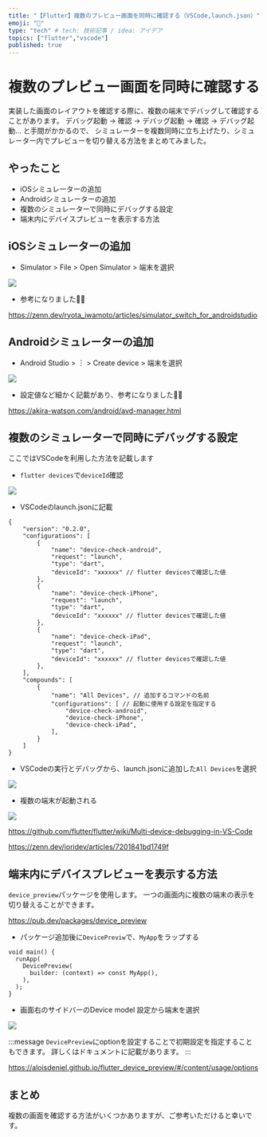 ```yaml
---
title: "【Flutter】複数のプレビュー画面を同時に確認する（VSCode,launch.json）"
emoji: "📲"
type: "tech" # tech: 技術記事 / idea: アイデア
topics: ["flutter","vscode"]
published: true
---
```


# 複数のプレビュー画面を同時に確認する

実装した画面のレイアウトを確認する際に、複数の端末でデバッグして確認することがあります。
デバッグ起動 → 確認 → デバッグ起動 → 確認 → デバッグ起動... と手間がかかるので、
シミュレーターを複数同時に立ち上げたり、シミュレーター内でプレビューを切り替える方法をまとめてみました。

## やったこと

- iOSシミュレーターの追加
- Androidシミュレーターの追加
- 複数のシミュレーターで同時にデバッグする設定
- 端末内にデバイスプレビューを表示する方法


## iOSシミュレーターの追加

- Simulator > File > Open Simulator > 端末を選択

![](/images/flutter-multi-device-check/add-ios-device-01.png)

- 参考になりました🙇‍♂️

https://zenn.dev/ryota_iwamoto/articles/simulator_switch_for_androidstudio


## Androidシミュレーターの追加

- Android Studio > ︙ > Create device > 端末を選択

![](/images/flutter-multi-device-check/add-android-device-01.png)

- 設定値など細かく記載があり、参考になりました🙇‍♂️

https://akira-watson.com/android/avd-manager.html

## 複数のシミュレーターで同時にデバッグする設定

ここではVSCodeを利用した方法を記載します

- `flutter devices`で`deviceId`確認

![](/images/flutter-multi-device-check/debug-multi-devices-01.png)

- VSCodeのlaunch.jsonに記載

```
{
    "version": "0.2.0",
    "configurations": [
        {
            "name": "device-check-android",
            "request": "launch",
            "type": "dart",
            "deviceId": "xxxxxx" // flutter devicesで確認した値
        },
        {
            "name": "device-check-iPhone",
            "request": "launch",
            "type": "dart",
            "deviceId": "xxxxxx" // flutter devicesで確認した値
        },
        {
            "name": "device-check-iPad",
            "request": "launch",
            "type": "dart",
            "deviceId": "xxxxxx" // flutter devicesで確認した値
        },
    ],
    "compounds": [
        {
            "name": "All Devices", // 追加するコマンドの名前
            "configurations": [ // 起動に使用する設定を指定する
                "device-check-android",
                "device-check-iPhone",
                "device-check-iPad",
            ],
        }
    ]
}
```

- VSCodeの実行とデバッグから、launch.jsonに追加した`All Devices`を選択

![](/images/flutter-multi-device-check/debug-multi-devices-02.png)

- 複数の端末が起動される

![](/images/flutter-multi-device-check/debug-multi-devices-03.png)


https://github.com/flutter/flutter/wiki/Multi-device-debugging-in-VS-Code

https://zenn.dev/ioridev/articles/7201841bd1749f
## 端末内にデバイスプレビューを表示する方法

`device_preview`パッケージを使用します。
一つの画面内に複数の端末の表示を切り替えることができます。

https://pub.dev/packages/device_preview


- パッケージ追加後に`DevicePreviw`で、`MyApp`をラップする

```
void main() {
  runApp(
    DevicePreview(
      builder: (context) => const MyApp(),
    ),
  );
}
```

- 画面右のサイドバーのDevice model 設定から端末を選択

![](/images/flutter-multi-device-check/run-device-preview-01.png)


:::message
`DevicePreview`にoptionを設定することで初期設定を指定することもできます。
詳しくはドキュメントに記載があります。
:::

https://aloisdeniel.github.io/flutter_device_preview/#/content/usage/options



## まとめ

複数の画面を確認する方法がいくつかありますが、ご参考いただけると幸いです。